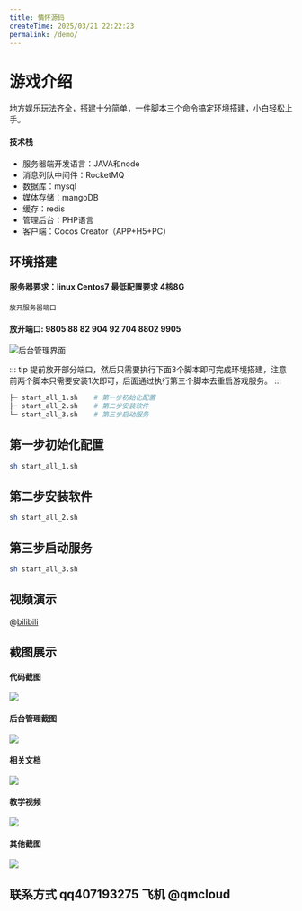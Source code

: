 ```yaml
---
title: 情怀源码
createTime: 2025/03/21 22:22:23
permalink: /demo/
---
```


# 游戏介绍

地方娱乐玩法齐全，搭建十分简单，一件脚本三个命令搞定环境搭建，小白轻松上手。

#### 技术栈
* 服务器端开发语言：JAVA和node
* 消息列队中间件：RocketMQ
* 数据库：mysql
* 媒体存储：mangoDB
* 缓存：redis
* 管理后台：PHP语言
* 客户端：Cocos Creator（APP+H5+PC）

## 环境搭建

#### 服务器要求：linux Centos7 最低配置要求 4核8G 
`放开服务器端口`
#### 放开端口: 9805 88 82 904 92 704 8802 9905
![后台管理界面](/images/port.png)

::: tip
提前放开部分端口，然后只需要执行下面3个脚本即可完成环境搭建，注意前两个脚本只需要安装1次即可，后面通过执行第三个脚本去重启游戏服务。
:::

```bash   
├─ start_all_1.sh    # 第一步初始化配置
├─ start_all_2.sh    # 第二步安装软件
└─ start_all_3.sh    # 第三步启动服务
```

## 第一步初始化配置
```bash   
sh start_all_1.sh
```

## 第二步安装软件
```bash   
sh start_all_2.sh
```
## 第三步启动服务
```bash   
sh start_all_3.sh
```

## 视频演示
@[bilibili](BV155KUzfEvQ)

## 截图展示

#### 代码截图
![](/images/code.png)
#### 后台管理截图
![](/images/back.png)
#### 相关文档
![](/images/doc.png)
#### 教学视频
![](/images/jx.png)
#### 其他截图
![](/images/kong.png)

## 联系方式 qq407193275 飞机 @qmcloud



